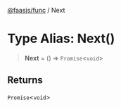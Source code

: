 [@faasjs/func](../README.md) / Next

# Type Alias: Next()

> **Next** = () => `Promise`\<`void`\>

## Returns

`Promise`\<`void`\>
